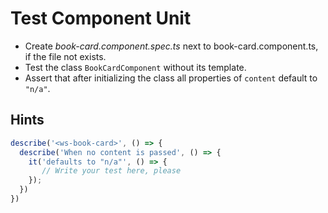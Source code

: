 # Test Component Unit

- Create _book-card.component.spec.ts_ next to book-card.component.ts, if the file not exists.
- Test the class `BookCardComponent` without its template.
- Assert that after initializing the class all properties of `content` default to `"n/a"`.

## Hints

```ts
describe('<ws-book-card>', () => {
  describe('When no content is passed', () => {
    it('defaults to "n/a"', () => {
       // Write your test here, please
    });
  })
})
```
